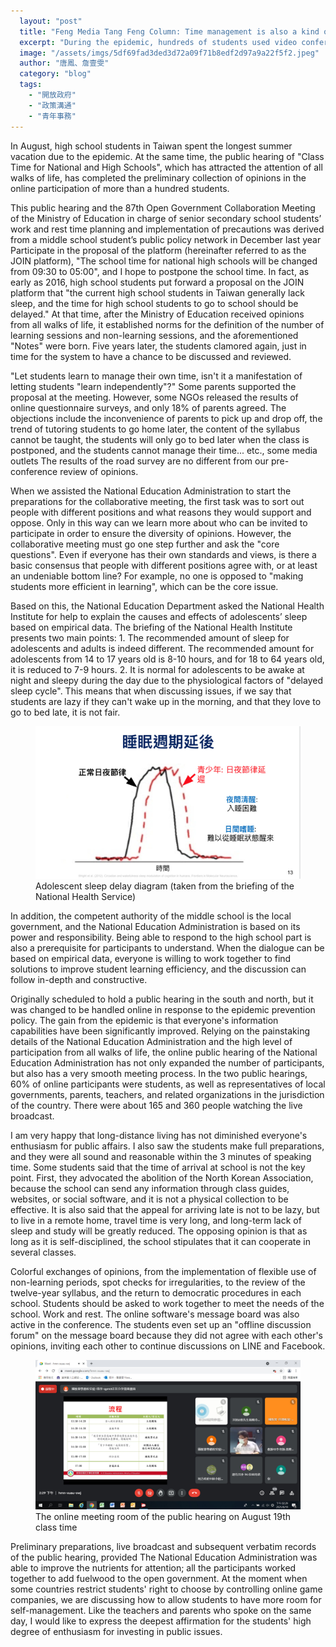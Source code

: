 ```yaml
---
  layout: "post"
  title: "Feng Media Tang Feng Column: Time management is also a kind of independent learning"
  excerpt: "During the epidemic, hundreds of students used video conferencing to continue to care about public issues"
  image: "/assets/imgs/5df69fad3ded3d72a09f71b8edf2d97a9a22f5f2.jpeg"
  author: "唐鳳、詹壹雯"
  category: "blog"
  tags: 
    - "開放政府"
    - "政策溝通"
    - "青年事務"
---
```



In August, high school students in Taiwan spent the longest summer vacation due to the epidemic. At the same time, the public hearing of "Class Time for National and High Schools", which has attracted the attention of all walks of life, has completed the preliminary collection of opinions in the online participation of more than a hundred students. 
 
This public hearing and the 87th Open Government Collaboration Meeting of the Ministry of Education in charge of senior secondary school students’ work and rest time planning and implementation of precautions was derived from a middle school student’s public policy network in December last year Participate in the proposal of the platform (hereinafter referred to as the JOIN platform), "The school time for national high schools will be changed from 09:30 to 05:00", and I hope to postpone the school time. In fact, as early as 2016, high school students put forward a proposal on the JOIN platform that "the current high school students in Taiwan generally lack sleep, and the time for high school students to go to school should be delayed." At that time, after the Ministry of Education received opinions from all walks of life, it established norms for the definition of the number of learning sessions and non-learning sessions, and the aforementioned "Notes" were born. Five years later, the students clamored again, just in time for the system to have a chance to be discussed and reviewed. 
 
 "Let students learn to manage their own time, isn't it a manifestation of letting students "learn independently"?" Some parents supported the proposal at the meeting. However, some NGOs released the results of online questionnaire surveys, and only 18% of parents agreed. 
The objections include the inconvenience of parents to pick up and drop off, the trend of tutoring students to go home later, the content of the syllabus cannot be taught, the students will only go to bed later when the class is postponed, and the students cannot manage their time... etc., some media outlets The results of the road survey are no different from our pre-conference review of opinions. 

When we assisted the National Education Administration to start the preparations for the collaborative meeting, the first task was to sort out people with different positions and what reasons they would support and oppose. Only in this way can we learn more about who can be invited to participate in order to ensure the diversity of opinions. 
However, the collaborative meeting must go one step further and ask the "core questions". Even if everyone has their own standards and views, is there a basic consensus that people with different positions agree with, or at least an undeniable bottom line? For example, no one is opposed to "making students more efficient in learning", which can be the core issue. 
 
Based on this, the National Education Department asked the National Health Institute for help to explain the causes and effects of adolescents’ sleep based on empirical data. The briefing of the National Health Institute presents two main points: 1. The recommended amount of sleep for adolescents and adults is indeed different. The recommended amount for adolescents from 14 to 17 years old is 8-10 hours, and for 18 to 64 years old, it is reduced to 7-9 hours. 2. It is normal for adolescents to be awake at night and sleepy during the day due to the physiological factors of "delayed sleep cycle". This means that when discussing issues, if we say that students are lazy if they can't wake up in the morning, and that they love to go to bed late, it is not fair. 

<figure>
  <img src="/assets/imgs/5f33aa5426fc726f7ed98217ff4d08f3b3ea0b93.jpeg">
  <figcaption>Adolescent sleep delay diagram (taken from the briefing of the National Health Service)</figcaption>
</figure>

In addition, the competent authority of the middle school is the local government, and the National Education Administration is based on its power and responsibility. Being able to respond to the high school part is also a prerequisite for participants to understand. When the dialogue can be based on empirical data, everyone is willing to work together to find solutions to improve student learning efficiency, and the discussion can follow in-depth and constructive. 
 
Originally scheduled to hold a public hearing in the south and north, but it was changed to be handled online in response to the epidemic prevention policy. The gain from the epidemic is that everyone's information capabilities have been significantly improved. Relying on the painstaking details of the National Education Administration and the high level of participation from all walks of life, the online public hearing of the National Education Administration has not only expanded the number of participants, but also has a very smooth meeting process. In the two public hearings, 60% of online participants were students, as well as representatives of local governments, parents, teachers, and related organizations in the jurisdiction of the country. There were about 165 and 360 people watching the live broadcast. 
 
I am very happy that long-distance living has not diminished everyone's enthusiasm for public affairs. I also saw the students make full preparations, and they were all sound and reasonable within the 3 minutes of speaking time. Some students said that the time of arrival at school is not the key point. First, they advocated the abolition of the North Korean Association, because the school can send any information through class guides, websites, or social software, and it is not a physical collection to be effective. It is also said that the appeal for arriving late is not to be lazy, but to live in a remote home, travel time is very long, and long-term lack of sleep and study will be greatly reduced. The opposing opinion is that as long as it is self-disciplined, the school stipulates that it can cooperate in several classes. 
 
Colorful exchanges of opinions, from the implementation of flexible use of non-learning periods, spot checks for irregularities, to the review of the twelve-year syllabus, and the return to democratic procedures in each school. Students should be asked to work together to meet the needs of the school. Work and rest. The online software's message board was also active in the conference. The students even set up an "offline discussion forum" on the message board because they did not agree with each other's opinions, inviting each other to continue discussions on LINE and Facebook. 

<figure>
  <img src="/assets/imgs/c0194a319af8af0b34f25ba0c700e61bf2a8b906.jpeg">
  <figcaption>The online meeting room of the public hearing on August 19th class time</figcaption>
</figure>

Preliminary preparations, live broadcast and subsequent verbatim records of the public hearing, provided The National Education Administration was able to improve the nutrients for attention; all the participants worked together to add fuelwood to the open government. At the moment when some countries restrict students' right to choose by controlling online game companies, we are discussing how to allow students to have more room for self-management. Like the teachers and parents who spoke on the same day, I would like to express the deepest affirmation for the students' high degree of enthusiasm for investing in public issues. 
